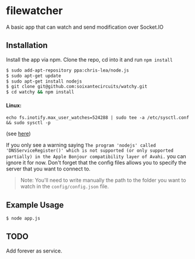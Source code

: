 # filewatcher

A basic app that can watch and send modification over Socket.IO



## Installation

Install the app via npm. Clone the repo, cd into it and run `npm install`

``` bash
$ sudo add-apt-repository ppa:chris-lea/node.js
$ sudo apt-get update
$ sudo apt-get install nodejs
$ git clone git@github.com:soixantecircuits/watchy.git
$ cd watchy && npm install
```

#### Linux:
```
echo fs.inotify.max_user_watches=524288 | sudo tee -a /etc/sysctl.conf && sudo sysctl -p
```
(see [here](http://stackoverflow.com/questions/16748737/grunt-watch-error-waiting-fatal-error-watch-enospc))

If you only see a warning saying `The program 'nodejs' called 'DNSServiceRegister()' which is not supported (or only supported partially) in the Apple Bonjour compatibility layer of Avahi.` you can ignore it for now. Don't forget that the config files allows you to specify the server that you want to connect to.

> Note:
> You'll need to write manually the path to the folder you want to watch in the `config/config.json` file.

## Example Usage

``` bash
$ node app.js
```

## TODO

Add forever as service.
